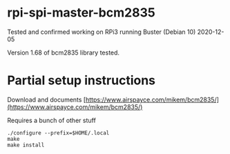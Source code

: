 # rpi-spi-master-bcm2835

Tested and confirmed working on RPi3 running Buster (Debian 10) 2020-12-05

Version 1.68 of bcm2835 library tested.


# Partial setup instructions

Download and documents
[https://www.airspayce.com/mikem/bcm2835/](https://www.airspayce.com/mikem/bcm2835/)


Requires a bunch of other stuff

```
./configure --prefix=$HOME/.local
make
make install
```
